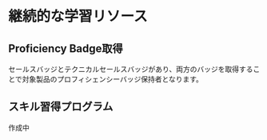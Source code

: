 # 継続的な学習リソース

## Proficiency Badge取得

セールスバッジとテクニカルセールスバッジがあり、両方のバッジを取得することで対象製品のプロフィシェンシーバッジ保持者となります。

## スキル習得プログラム
作成中